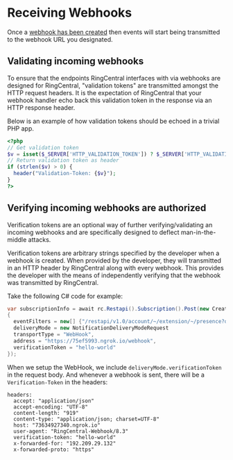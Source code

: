 # Receiving Webhooks

Once a [webhook has been created](../../webhooks/) then events will start being transmitted to the webhook URL you designated.

## Validating incoming webhooks

To ensure that the endpoints RingCentral interfaces with via webhooks are designed for RingCentral, "validation tokens" are transmitted amongst the HTTP request headers. It is the expectation of RingCentral that your webhook handler echo back this validation token in the response via an HTTP response header. 

Below is an example of how validation tokens should be echoed in a trivial PHP app.

```php
<?php
// Get validation token
$v = isset($_SERVER['HTTP_VALIDATION_TOKEN']) ? $_SERVER['HTTP_VALIDATION_TOKEN'] : ‘’;
// Return validation token as header
if (strlen($v) > 0) {
  header("Validation-Token: {$v}");
}
?>
```

## Verifying incoming webhooks are authorized

Verification tokens are an optional way of further verifying/validating an incoming webhooks and are specifically designed to deflect man-in-the-middle attacks.

Verification tokens are arbitrary strings specified by the developer when a webhook is created. When provided by the developer, they will transmitted in an HTTP header by RingCentral along with every webhook. This provides the developer with the means of independently verifying that the webhook was transmitted by RingCentral.

Take the following C# code for example:

```c#
var subscriptionInfo = await rc.Restapi().Subscription().Post(new CreateSubscriptionRequest
{
  eventFilters = new[] {"/restapi/v1.0/account/~/extension/~/presence?detailedTelephonyState=true"},
  deliveryMode = new NotificationDeliveryModeRequest
  transportType = "WebHook",
  address = "https://75ef5993.ngrok.io/webhook",
  verificationToken = "hello-world"
});
```

When we setup the WebHook, we include `deliveryMode.verificationToken` in the request body. And whenever a webhook is sent, there will be a `Verification-Token` in the headers:

```http
headers:
  accept: "application/json"
  accept-encoding: "UTF-8"
  content-length: "919"
  content-type: "application/json; charset=UTF-8"
  host: "73634927340.ngrok.io"
  user-agent: "RingCentral-Webhook/8.3"
  verification-token: "hello-world"
  x-forwarded-for: "192.209.29.132"
  x-forwarded-proto: "https"
```



